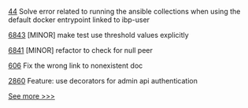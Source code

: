 
[44](https://github.com/hyperledger-labs/fabric-ansible-collection/pull/44) Solve error related to running the ansible collections when using the default docker entrypoint linked to ibp-user

[6843](https://github.com/hyperledger/besu/pull/6843) [MINOR] make test use threshold values explicitly

[6841](https://github.com/hyperledger/besu/pull/6841) [MINOR] refactor to check for null peer

[606](https://github.com/hyperledger/cello/pull/606) Fix the wrong link to nonexistent doc

[2860](https://github.com/hyperledger/aries-cloudagent-python/pull/2860) Feature: use decorators for admin api authentication


[See more >>>](https://start-here.hyperledger.org/pull-requests)
